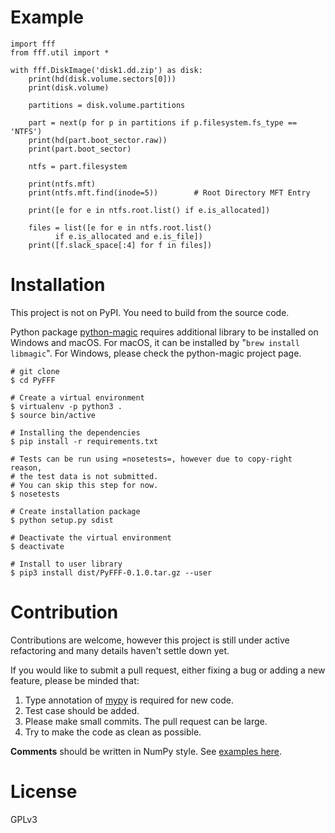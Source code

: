 

# Example

    import fff
    from fff.util import *
    
    with fff.DiskImage('disk1.dd.zip') as disk:
        print(hd(disk.volume.sectors[0]))
        print(disk.volume)
    
        partitions = disk.volume.partitions
    
        part = next(p for p in partitions if p.filesystem.fs_type == 'NTFS')
        print(hd(part.boot_sector.raw))
        print(part.boot_sector)
    
        ntfs = part.filesystem
    
        print(ntfs.mft)
        print(ntfs.mft.find(inode=5))        # Root Directory MFT Entry
    
        print([e for e in ntfs.root.list() if e.is_allocated])
    
        files = list([e for e in ntfs.root.list()
    		  if e.is_allocated and e.is_file])
        print([f.slack_space[:4] for f in files])


# Installation

This project is not on PyPI. You need to build from the source code.

Python package [python-magic](https://github.com/ahupp/python-magic) requires additional library to be installed on Windows and macOS.
For macOS, it can be installed by "`brew install libmagic`". 
For Windows, please check the python-magic project page.

    # git clone
    $ cd PyFFF
    
    # Create a virtual environment
    $ virtualenv -p python3 .
    $ source bin/active
    
    # Installing the dependencies
    $ pip install -r requirements.txt
    
    # Tests can be run using =nosetests=, however due to copy-right reason,
    # the test data is not submitted.
    # You can skip this step for now.
    $ nosetests
    
    # Create installation package
    $ python setup.py sdist
    
    # Deactivate the virtual environment
    $ deactivate
    
    # Install to user library
    $ pip3 install dist/PyFFF-0.1.0.tar.gz --user


# Contribution

Contributions are welcome, however this project is still under active refactoring
and many details haven't settle down yet.

If you would like to submit a pull request, either fixing a bug or adding a new feature,
please be minded that:

1.  Type annotation of [mypy](https://mypy.readthedocs.io/en/latest/) is required for new code.
2.  Test case should be added.
3.  Please make small commits. The pull request can be large.
4.  Try to make the code as clean as possible.

**Comments** should be written in NumPy style. See [examples here](https://sphinxcontrib-napoleon.readthedocs.io/en/latest/example_numpy.html).


# License

GPLv3

